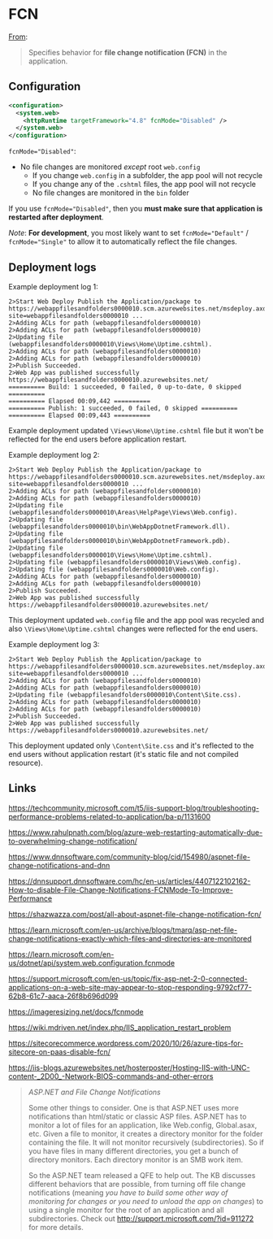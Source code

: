 # FCN

[From](https://learn.microsoft.com/en-us/dotnet/api/system.web.configuration.fcnmode?view=netframework-4.8.1):

> Specifies behavior for **file change notification (FCN)** in the application.

## Configuration

```xml
<configuration>
  <system.web>
    <httpRuntime targetFramework="4.8" fcnMode="Disabled" />
  </system.web>
</configuration>
```

`fcnMode="Disabled"`:
- No file changes are monitored _except_ root `web.config`
  - If you change `web.config` in a subfolder, the app pool will not recycle
  - If you change any of the `.cshtml` files, the app pool will not recycle
  - No file changes are monitored in the `bin` folder

If you use `fcnMode="Disabled"`, then you **must make sure that application is restarted after deployment**.

_Note_: **For development**, you most likely want to set `fcnMode="Default"` / `fcnMode="Single"` to allow it to automatically reflect the file changes.

## Deployment logs

Example deployment log 1:

```text
2>Start Web Deploy Publish the Application/package to https://webappfilesandfolders0000010.scm.azurewebsites.net/msdeploy.axd?site=webappfilesandfolders0000010 ...
2>Adding ACLs for path (webappfilesandfolders0000010)
2>Adding ACLs for path (webappfilesandfolders0000010)
2>Updating file (webappfilesandfolders0000010\Views\Home\Uptime.cshtml).
2>Adding ACLs for path (webappfilesandfolders0000010)
2>Adding ACLs for path (webappfilesandfolders0000010)
2>Publish Succeeded.
2>Web App was published successfully https://webappfilesandfolders0000010.azurewebsites.net/
========== Build: 1 succeeded, 0 failed, 0 up-to-date, 0 skipped ==========
========== Elapsed 00:09,442 ==========
========== Publish: 1 succeeded, 0 failed, 0 skipped ==========
========== Elapsed 00:09,443 ==========
```

Example deployment updated `\Views\Home\Uptime.cshtml` file but it won't be reflected for the end users before application restart.

Example deployment log 2:

```text
2>Start Web Deploy Publish the Application/package to https://webappfilesandfolders0000010.scm.azurewebsites.net/msdeploy.axd?site=webappfilesandfolders0000010 ...
2>Adding ACLs for path (webappfilesandfolders0000010)
2>Adding ACLs for path (webappfilesandfolders0000010)
2>Updating file (webappfilesandfolders0000010\Areas\HelpPage\Views\Web.config).
2>Updating file (webappfilesandfolders0000010\bin\WebAppDotnetFramework.dll).
2>Updating file (webappfilesandfolders0000010\bin\WebAppDotnetFramework.pdb).
2>Updating file (webappfilesandfolders0000010\Views\Home\Uptime.cshtml).
2>Updating file (webappfilesandfolders0000010\Views\Web.config).
2>Updating file (webappfilesandfolders0000010\Web.config).
2>Adding ACLs for path (webappfilesandfolders0000010)
2>Adding ACLs for path (webappfilesandfolders0000010)
2>Publish Succeeded.
2>Web App was published successfully https://webappfilesandfolders0000010.azurewebsites.net/
```

This deployment updated `web.config` file and the app pool was recycled and also `\Views\Home\Uptime.cshtml` changes were reflected for the end users.

Example deployment log 3:

```text
2>Start Web Deploy Publish the Application/package to https://webappfilesandfolders0000010.scm.azurewebsites.net/msdeploy.axd?site=webappfilesandfolders0000010 ...
2>Adding ACLs for path (webappfilesandfolders0000010)
2>Adding ACLs for path (webappfilesandfolders0000010)
2>Updating file (webappfilesandfolders0000010\Content\Site.css).
2>Adding ACLs for path (webappfilesandfolders0000010)
2>Adding ACLs for path (webappfilesandfolders0000010)
2>Publish Succeeded.
2>Web App was published successfully https://webappfilesandfolders0000010.azurewebsites.net/
```

This deployment updated only `\Content\Site.css` and it's reflected to the end users without application restart (it's static file and not compiled resource).

## Links

https://techcommunity.microsoft.com/t5/iis-support-blog/troubleshooting-performance-problems-related-to-application/ba-p/1131600

https://www.rahulpnath.com/blog/azure-web-restarting-automatically-due-to-overwhelming-change-notification/

https://www.dnnsoftware.com/community-blog/cid/154980/aspnet-file-change-notifications-and-dnn

https://dnnsupport.dnnsoftware.com/hc/en-us/articles/4407122102162-How-to-disable-File-Change-Notifications-FCNMode-To-Improve-Performance

https://shazwazza.com/post/all-about-aspnet-file-change-notification-fcn/

https://learn.microsoft.com/en-us/archive/blogs/tmarq/asp-net-file-change-notifications-exactly-which-files-and-directories-are-monitored

https://learn.microsoft.com/en-us/dotnet/api/system.web.configuration.fcnmode

https://support.microsoft.com/en-us/topic/fix-asp-net-2-0-connected-applications-on-a-web-site-may-appear-to-stop-responding-9792cf77-62b8-61c7-aaca-26f8b696d099

https://imageresizing.net/docs/fcnmode

https://wiki.mdriven.net/index.php/IIS_application_restart_problem

https://sitecorecommerce.wordpress.com/2020/10/26/azure-tips-for-sitecore-on-paas-disable-fcn/

https://iis-blogs.azurewebsites.net/hosterposter/Hosting-IIS-with-UNC-content-_2D00_-Network-BIOS-commands-and-other-errors

> *ASP.NET and File Change Notifications*
>
> Some other things to consider. One is that ASP.NET uses more notifications than html/static or classic ASP files.
> ASP.NET has to monitor a lot of files for an application, like Web.config, Global.asax, etc. 
> Given a file to monitor, it creates a directory monitor for the folder containing the file. 
> It will not monitor recursively (subdirectories). So if you have files in many different directories, 
> you get a bunch of directory monitors. Each directory monitor is an SMB work item.
>
> So the ASP.NET team released a QFE to help out. 
> The KB discusses different behaviors that are possible, from turning off file change notifications
> (meaning *you have to build some other way of monitoring for changes or you need to unload the app on changes*)
> to using a single monitor for the root of an application and all subdirectories. 
> Check out http://support.microsoft.com/?id=911272 for more details.